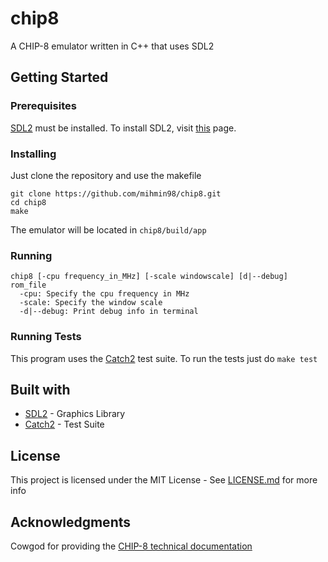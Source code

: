 # chip8
A CHIP-8 emulator written in C++ that uses SDL2

## Getting Started
### Prerequisites
[SDL2](https://www.libsdl.org/index.php) must be installed.
To install SDL2, visit [this](https://wiki.libsdl.org/Installation) page.


### Installing
Just clone the repository and use the makefile
```
git clone https://github.com/mihmin98/chip8.git
cd chip8
make
```
The emulator will be located in ```chip8/build/app```

### Running
```
chip8 [-cpu frequency_in_MHz] [-scale windowscale] [d|--debug] rom_file
  -cpu: Specify the cpu frequency in MHz
  -scale: Specify the window scale
  -d|--debug: Print debug info in terminal
```

### Running Tests
This program uses the [Catch2](https://github.com/catchorg/Catch2) test suite.
To run the tests just do ```make test```

## Built with
* [SDL2](https://www.libsdl.org/index.php) - Graphics Library
* [Catch2](https://github.com/catchorg/Catch2) - Test Suite

## License
This project is licensed under the MIT License - See [LICENSE.md](LICENSE.md) for more info

## Acknowledgments
Cowgod for providing the [CHIP-8 technical documentation](http://devernay.free.fr/hacks/chip8/C8TECH10.HTM)
